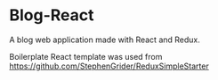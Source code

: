 # Blog-React
A blog web application made with React and Redux.

Boilerplate React template was used from https://github.com/StephenGrider/ReduxSimpleStarter

